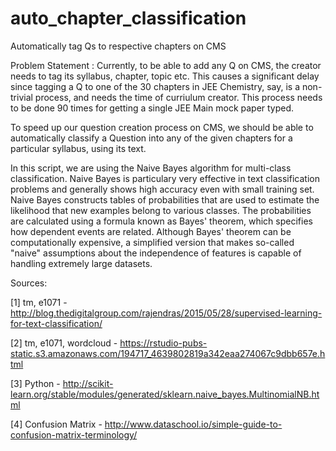 # auto_chapter_classification
Automatically tag Qs to respective chapters on CMS

Problem Statement : Currently, to be able to add any Q on CMS, the creator needs to tag its syllabus, chapter, topic etc. This causes a significant delay since tagging a Q to one of the 30 chapters in JEE Chemistry, say, is a non-trivial process, and needs the time of curriulum creator. This process needs to be done 90 times for getting a single JEE Main mock paper typed. 

To speed up our question creation process on CMS, we should be able to automatically classify a Question into any of the given chapters for a particular syllabus, using its text.

In this script, we are using the Naive Bayes algorithm for multi-class classification. Naive Bayes is particulary very effective in text classification problems and generally shows high accuracy even with small training set. Naive Bayes constructs tables of probabilities that are used to estimate the likelihood that new examples belong to various classes. The probabilities are calculated using a formula known as Bayes' theorem, which specifies how dependent events are related. Although Bayes' theorem can be computationally expensive, a simplified version that makes so-called "naive" assumptions about the independence of features is capable of handling extremely large datasets.

Sources: 

[1] tm, e1071 - http://blog.thedigitalgroup.com/rajendras/2015/05/28/supervised-learning-for-text-classification/

[2] tm, e1071, wordcloud - https://rstudio-pubs-static.s3.amazonaws.com/194717_4639802819a342eaa274067c9dbb657e.html

[3] Python - http://scikit-learn.org/stable/modules/generated/sklearn.naive_bayes.MultinomialNB.html

[4] Confusion Matrix - http://www.dataschool.io/simple-guide-to-confusion-matrix-terminology/
